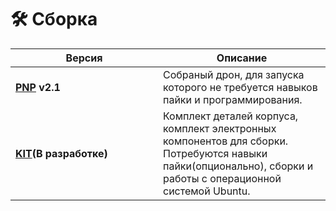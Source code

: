 # 🛠️ Сборка

<table><thead><tr><th width="220">Версия</th><th>Описание</th></tr></thead><tbody><tr><td><a href="pnp-v2.1.md"><strong>PNP</strong></a> <strong>v2.1</strong></td><td>Собраный дрон, для запуска которого не требуется навыков пайки и программирования. </td></tr><tr><td><a href="kit-versiya.md"><strong>KIT</strong></a><strong>(В разработке)</strong></td><td>Комплект деталей корпуса, комплект электронных компонентов для сборки. Потребуются навыки пайки(опционально), сборки и работы с операционной системой Ubuntu. </td></tr></tbody></table>
